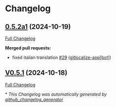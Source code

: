 # Changelog

## [0.5.2a1](https://github.com/OpenVoiceOS/ovos-skill-application-launcher/tree/0.5.2a1) (2024-10-19)

[Full Changelog](https://github.com/OpenVoiceOS/ovos-skill-application-launcher/compare/V0.5.1...0.5.2a1)

**Merged pull requests:**

- fixed italian translation [\#29](https://github.com/OpenVoiceOS/ovos-skill-application-launcher/pull/29) ([gitlocalize-app[bot]](https://github.com/apps/gitlocalize-app))

## [V0.5.1](https://github.com/OpenVoiceOS/ovos-skill-application-launcher/tree/V0.5.1) (2024-10-18)

[Full Changelog](https://github.com/OpenVoiceOS/ovos-skill-application-launcher/compare/0.5.1...V0.5.1)



\* *This Changelog was automatically generated by [github_changelog_generator](https://github.com/github-changelog-generator/github-changelog-generator)*
